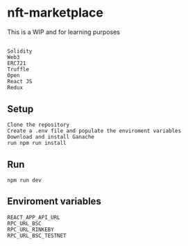 # nft-marketplace
This is a WIP and for learning purposes

## 
```
Solidity
Web3
ERC721
Truffle
Open
React JS
Redux

```

## Setup

```
Clone the repository
Create a .env file and populate the enviroment variables
Download and install Ganache
run npm run install
```

## Run
```
npm run dev
```

## Enviroment variables
```
REACT_APP_API_URL
RPC_URL_BSC
RPC_URL_RINKEBY
RPC_URL_BSC_TESTNET
```

